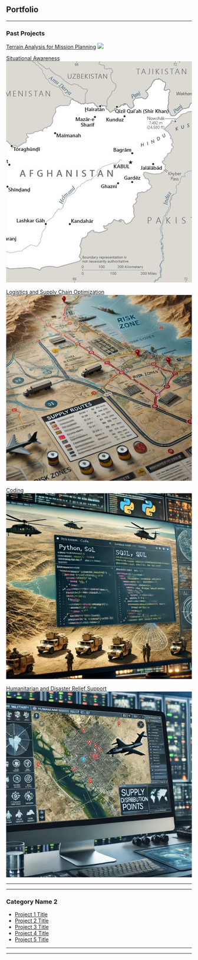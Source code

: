 ## Portfolio

---

### Past Projects

[Terrain Analysis for Mission Planning](/sample_page)
<img src="images/Layout1.jpg?raw=true"/>

[Situational Awareness](/sample_page)
<img src="images/AF-map.jpg?raw=true" style="width: 1000px; height: 600px; object-fit: cover;"/>

[Logistics and Supply Chain Optimization](/sample_page)
<img src="images/Logistics.jpg?raw=true"/>

[Coding](/sample_page)
<img src="images/Coding.jpg?raw=true"/>

[Humanitarian and Disaster Relief Support](/sample_page)
<img src="images/HADR.jpg?raw=true"/>

---

---

### Category Name 2

- [Project 1 Title](http://example.com/)
- [Project 2 Title](http://example.com/)
- [Project 3 Title](http://example.com/)
- [Project 4 Title](http://example.com/)
- [Project 5 Title](http://example.com/)

---




---
